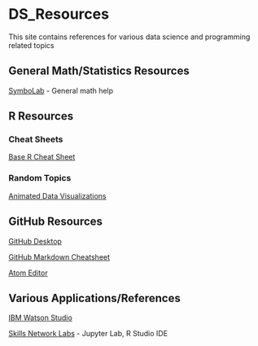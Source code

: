 # DS_Resources
This site contains references for various data science and programming related topics


## General Math/Statistics Resources
[SymboLab](https://www.symbolab.com/) - General math help


## R Resources
### Cheat Sheets
[Base R Cheat Sheet](https://rstudio.com/wp-content/uploads/2016/10/r-cheat-sheet-3.pdf)


### Random Topics
[Animated Data Visualizations](https://towardsdatascience.com/animating-your-data-visualizations-like-a-boss-using-r-f94ae20843e3)








## GitHub Resources
[GitHub Desktop](https://desktop.github.com/)

[GitHub Markdown Cheatsheet](https://guides.github.com/features/mastering-markdown/)

[Atom Editor](https://atom.io/)


## Various Applications/References
[IBM Watson Studio](https://cloud.ibm.com/catalog/services/watson-studio)

[Skills Network Labs](https://labs.cognitiveclass.ai/) - Jupyter Lab, R Studio IDE
